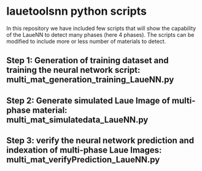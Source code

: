 # lauetoolsnn python scripts 
In this repository we have included few scripts that will show the capability of the LaueNN to detect many phases (here 4 phases). The scripts can be modified to include more or less number of materials to detect. 

## Step 1: Generation of training dataset and training the neural network script: multi_mat_generation_training_LaueNN.py

## Step 2: Generate simulated Laue Image of multi-phase material: multi_mat_simulatedata_LaueNN.py

## Step 3: verify the neural network prediction and indexation of multi-phase Laue Images: multi_mat_verifyPrediction_LaueNN.py

